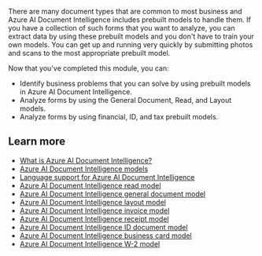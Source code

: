 There are many document types that are common to most business and Azure AI Document Intelligence includes prebuilt models to handle them. If you have a collection of such forms that you want to analyze, you can extract data by using these prebuilt models and you don't have to train your own models. You can get up and running very quickly by submitting photos and scans to the most appropriate prebuilt model.

Now that you've completed this module, you can:

- Identify business problems that you can solve by using prebuilt models in Azure AI Document Intelligence.
- Analyze forms by using the General Document, Read, and Layout models.
- Analyze forms by using financial, ID, and tax prebuilt models.

## Learn more

- [What is Azure AI Document Intelligence?](/azure/applied-ai-services/form-recognizer/overview)
- [Azure AI Document Intelligence models](/azure/applied-ai-services/form-recognizer/concept-model-overview)
- [Language support for Azure AI Document Intelligence](/azure/applied-ai-services/form-recognizer/language-support)
- [Azure AI Document Intelligence read model](/azure/applied-ai-services/form-recognizer/concept-read)
- [Azure AI Document Intelligence general document model](/azure/applied-ai-services/form-recognizer/concept-general-document)
- [Azure AI Document Intelligence layout model](/azure/applied-ai-services/form-recognizer/concept-layout)
- [Azure AI Document Intelligence invoice model](/azure/applied-ai-services/form-recognizer/concept-invoice)
- [Azure AI Document Intelligence receipt model](/azure/applied-ai-services/form-recognizer/concept-receipt)
- [Azure AI Document Intelligence ID document model](/azure/applied-ai-services/form-recognizer/concept-id-document)
- [Azure AI Document Intelligence business card model](/azure/applied-ai-services/form-recognizer/concept-business-card)
- [Azure AI Document Intelligence W-2 model](/azure/applied-ai-services/form-recognizer/concept-w2)
